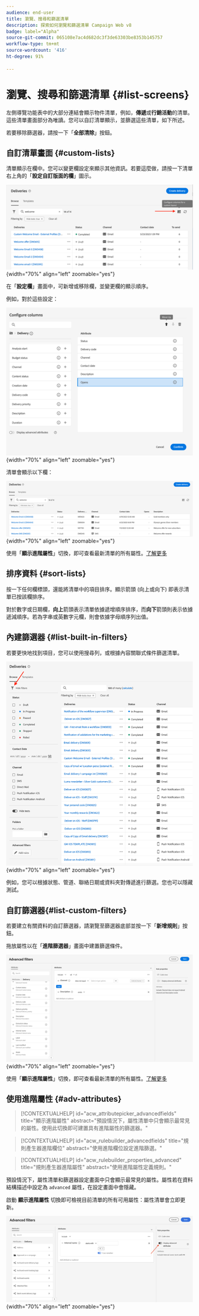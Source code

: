 ```yaml
---
audience: end-user
title: 瀏覽、搜尋和篩選清單
description: 探索如何瀏覽和篩選清單 Campaign Web v8
badge: label="Alpha"
source-git-commit: 065108e7ac4d682dc3f3de63303be8353b145757
workflow-type: tm+mt
source-wordcount: '416'
ht-degree: 91%

---
```



# 瀏覽、搜尋和篩選清單 {#list-screens}

左側導覽功能表中的大部分連結會顯示物件清單，例如，**傳遞**&#x200B;或&#x200B;**行銷活動**&#x200B;的清單。這些清單畫面部分為唯讀。您可以自訂清單顯示，並篩選這些清單，如下所述。

若要移除篩選器，請按一下「**全部清除**」按鈕。

## 自訂清單畫面 {#custom-lists}

清單顯示在欄中。您可以變更欄設定來顯示其他資訊。若要這麼做，請按一下清單右上角的「**設定自訂版面的欄**」圖示。

![](assets/config-columns.png){width="70%" align="left" zoomable="yes"}

在「**設定欄**」畫面中，可新增或移除欄，並變更欄的顯示順序。

例如，對於這些設定：

![](assets/columns.png){width="70%" align="left" zoomable="yes"}

清單會顯示以下欄：

![](assets/column-sample.png){width="70%" align="left" zoomable="yes"}

使用「**顯示進階屬性**」切換，即可查看最新清單的所有屬性。[了解更多](#adv-attributes)

## 排序資料 {#sort-lists}

按一下任何欄標頭，還能將清單中的項目排序。顯示箭頭 (向上或向下) 即表示清單已按該欄排序。

對於數字或日期欄，**向上**&#x200B;箭頭表示清單依據遞增順序排序，而&#x200B;**向下**&#x200B;箭頭則表示依據遞減順序。若為字串或英數字元欄，則會依據字母順序列出值。

## 內建篩選器 {#list-built-in-filters}

若要更快地找到項目，您可以使用搜尋列，或根據內容關聯式條件篩選清單。

![](assets/filter.png){width="70%" align="left" zoomable="yes"}

例如，您可以根據狀態、管道、聯絡日期或資料夾對傳遞進行篩選。您也可以隱藏測試。

## 自訂篩選器{#list-custom-filters}

若要建立有關資料的自訂篩選器，請瀏覽至篩選器底部並按一下「**新增規則**」按鈕。

拖放屬性以在「**進階篩選器**」畫面中建置篩選條件。

![](assets/custom-filter.png){width="70%" align="left" zoomable="yes"}

使用「**顯示進階屬性**」切換，即可查看最新清單的所有屬性。[了解更多](#adv-attributes)

## 使用進階屬性 {#adv-attributes}

>[!CONTEXTUALHELP]
>id="acw_attributepicker_advancedfields"
>title="顯示進階屬性"
>abstract="預設情況下，屬性清單中只會顯示最常見的屬性。使用此切換即可建置具有進階屬性的篩選器。"

>[!CONTEXTUALHELP]
>id="acw_rulebuilder_advancedfields"
>title="規則產生器進階欄位"
>abstract="使用進階欄位設定進階篩選。"

>[!CONTEXTUALHELP]
>id="acw_rulebuilder_properties_advanced"
>title="規則產生器進階屬性"
>abstract="使用進階屬性定義規則。"


預設情況下，屬性清單和篩選器設定畫面中只會顯示最常見的屬性。屬性若在資料結構描述中設定為 `advanced` 屬性，在設定畫面中會隱藏。

啟動 **顯示進階屬性** 切換即可檢視目前清單的所有可用屬性：屬性清單會立即更新。


![](assets/adv-toggle.png){width="70%" align="left" zoomable="yes"}
